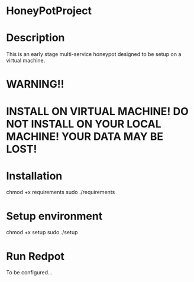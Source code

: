 # HoneyPotProject

# Description

This is an early stage multi-service honeypot designed to be setup on a virtual machine. 

# WARNING!!
# INSTALL ON VIRTUAL MACHINE! DO NOT INSTALL ON YOUR LOCAL MACHINE! YOUR DATA MAY BE LOST!

# Installation 

chmod +x requirements
sudo ./requirements

# Setup environment

chmod +x setup
sudo ./setup

# Run Redpot

To be configured...

